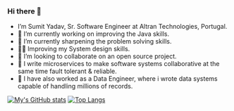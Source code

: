 ### Hi there 👋

- I’m Sumit Yadav, Sr. Software Engineer at Altran Technologies, Portugal.
- 🔭 I’m currently working on improving the Java skills.
- 🌱 I’m currently sharpening the problem solving skills.
- 👨‍💻 Improving my System design skills.
- 👯 I’m looking to collaborate on an open source project.
- 🤝 I write microservices to make software systems collaborative at the same time fault tolerant & reliable.
- 🌟 I have also worked as a Data Engineer, where i wrote data systems capable of handling millions of records.

[![My's GitHub stats](https://github-readme-stats.vercel.app/api?username=sumitya&&show_icons=true&theme=dark)](https://github.com/anuraghazra/github-readme-stats)
[![Top Langs](https://github-readme-stats.vercel.app/api/top-langs/?username=sumitya&layout=compact)](https://github.com/anuraghazra/github-readme-stats)
